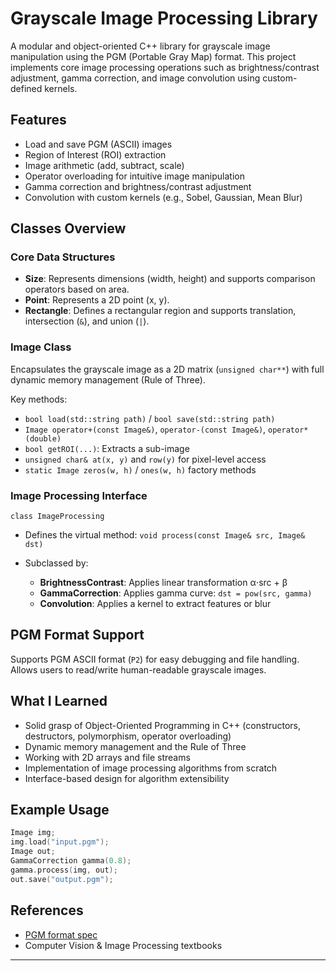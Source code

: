#  Grayscale Image Processing Library

A modular and object-oriented C++ library for grayscale image manipulation using the PGM (Portable Gray Map) format. This project implements core image processing operations such as brightness/contrast adjustment, gamma correction, and image convolution using custom-defined kernels.

## Features

* Load and save PGM (ASCII) images
* Region of Interest (ROI) extraction
* Image arithmetic (add, subtract, scale)
* Operator overloading for intuitive image manipulation
* Gamma correction and brightness/contrast adjustment
* Convolution with custom kernels (e.g., Sobel, Gaussian, Mean Blur)

##  Classes Overview

### Core Data Structures

* **Size**: Represents dimensions (width, height) and supports comparison operators based on area.
* **Point**: Represents a 2D point (x, y).
* **Rectangle**: Defines a rectangular region and supports translation, intersection (`&`), and union (`|`).

### Image Class

Encapsulates the grayscale image as a 2D matrix (`unsigned char**`) with full dynamic memory management (Rule of Three).

Key methods:

* `bool load(std::string path)` / `bool save(std::string path)`
* `Image operator+(const Image&)`, `operator-(const Image&)`, `operator*(double)`
* `bool getROI(...)`: Extracts a sub-image
* `unsigned char& at(x, y)` and `row(y)` for pixel-level access
* `static Image zeros(w, h)` / `ones(w, h)` factory methods

### Image Processing Interface

`class ImageProcessing`

* Defines the virtual method: `void process(const Image& src, Image& dst)`
* Subclassed by:

  * **BrightnessContrast**: Applies linear transformation α⋅src + β
  * **GammaCorrection**: Applies gamma curve: `dst = pow(src, gamma)`
  * **Convolution**: Applies a kernel to extract features or blur

##  PGM Format Support

Supports PGM ASCII format (`P2`) for easy debugging and file handling. Allows users to read/write human-readable grayscale images.

##  What I Learned

* Solid grasp of Object-Oriented Programming in C++ (constructors, destructors, polymorphism, operator overloading)
* Dynamic memory management and the Rule of Three
* Working with 2D arrays and file streams
* Implementation of image processing algorithms from scratch
* Interface-based design for algorithm extensibility

##  Example Usage

```cpp
Image img;
img.load("input.pgm");
Image out;
GammaCorrection gamma(0.8);
gamma.process(img, out);
out.save("output.pgm");
```


##  References

* [PGM format spec](https://netpbm.sourceforge.net/doc/pgm.html)
* Computer Vision & Image Processing textbooks

---

